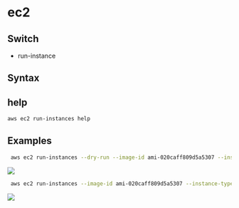 # ec2

## Switch
* run-instance

## Syntax

## help
````bash
aws ec2 run-instances help
````

## Examples
````bash
 aws ec2 run-instances --dry-run --image-id ami-020caff809d5a5307 --instance-type t2.micro --profile \<UserName\>
````
[<img src="https://i.imgur.com/ppXqI50.png">](https://i.imgur.com/ppXqI50.png)

````bash
 aws ec2 run-instances --image-id ami-020caff809d5a5307 --instance-type t2.micro --profile \<UserName\>
````
[<img src="https://i.imgur.com/ppXqI50.png">](https://i.imgur.com/ppXqI50.png)
